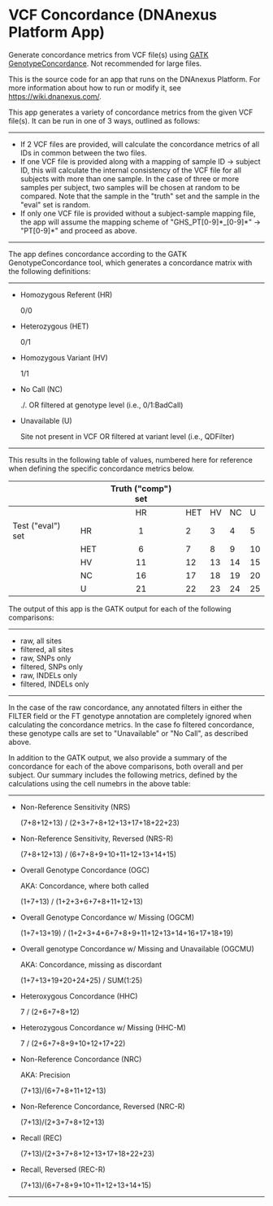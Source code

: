<!-- dx-header -->
# VCF Concordance (DNAnexus Platform App)

Generate concordance metrics from VCF file(s) using [GATK GenotypeConcordance](https://www.broadinstitute.org/gatk/guide/tooldocs/org_broadinstitute_gatk_tools_walkers_variantutils_GenotypeConcordance.php).  Not recommended for large files.

This is the source code for an app that runs on the DNAnexus Platform.
For more information about how to run or modify it, see
https://wiki.dnanexus.com/.
<!-- /dx-header -->

This app generates a variety of concordance metrics from the given VCF file(s).  It can be run in one of 3 ways, outlined as follows:

----

* If 2 VCF files are provided, will calculate the concordance metrics of all IDs in common between the two files.
* If one VCF file is provided along with a mapping of sample ID -> subject ID, this will calculate the internal consistency of the VCF file for all subjects with more than one sample.  In the case of three or more samples per subject, two samples will be chosen at random to be compared.  Note that the sample in the "truth" set and the sample in the "eval" set is random.
* If only one VCF file is provided without a subject-sample mapping file, the app will assume the mapping scheme of "GHS\_PT[0-9]\*\_[0-9]\*" -> "PT[0-9]\*" and proceed as above.

----
The app defines concordance according to the GATK GenotypeConcordance tool, which generates a concordance matrix with the following definitions:

----

* Homozygous Referent (HR)

  0/0
* Heterozygous (HET)

  0/1
* Homozygous Variant (HV)

  1/1

* No Call (NC)

  ./. OR filtered at genotype level (i.e., 0/1:BadCall)
* Unavailable (U)

  Site not present in VCF OR filtered at variant level (i.e., QDFilter)
  
----

This results in the following table of values, numbered here for reference when defining the specific concordance metrics below.

<!--

<style type="text/css">
.tg  {border-collapse:collapse;border-spacing:0;}
.tg td{font-family:Arial, sans-serif;font-size:14px;padding:10px 5px;border-style:solid;border-width:1px;overflow:hidden;word-break:normal;}
.tg th{font-family:Arial, sans-serif;font-size:14px;font-weight:normal;padding:10px 5px;border-style:solid;border-width:1px;overflow:hidden;word-break:normal;}
.tg .tg-s6z2{text-align:center}
.tg .tg-8o5d{background-color:#34ff34}
.tg .tg-8e65{background-color:#f8a102}
.tg .tg-5fb6{background-color:#fe0000}
.tg .tg-v88f{background-color:#f8ff00}
</style>

<table class="tg">
  <tr>
    <th class="tg-031e" colspan="2" rowspan="2"></th>
    <th class="tg-s6z2" colspan="5">Truth ("comp") set<br></th>
  </tr>
  <tr>
    <td class="tg-031e">HR</td>
    <td class="tg-031e">HET</td>
    <td class="tg-031e">HV</td>
    <td class="tg-031e">NC</td>
    <td class="tg-031e">U</td>
  </tr>
  <tr>
    <td class="tg-s6z2" rowspan="5">Test<br>("eval")<br>set<br></td>
    <td class="tg-031e">HR<br></td>
    <td class="tg-8o5d">1</td>
    <td class="tg-8e65">2</td>
    <td class="tg-5fb6">3</td>
    <td class="tg-v88f">4</td>
    <td class="tg-v88f">5</td>
  </tr>
  <tr>
    <td class="tg-031e">HET</td>
    <td class="tg-8e65">6</td>
    <td class="tg-8o5d">7</td>
    <td class="tg-8e65">8</td>
    <td class="tg-v88f">9</td>
    <td class="tg-v88f">10</td>
  </tr>
  <tr>
    <td class="tg-031e">HV</td>
    <td class="tg-5fb6">11</td>
    <td class="tg-8e65">12</td>
    <td class="tg-8o5d">13</td>
    <td class="tg-v88f">14</td>
    <td class="tg-v88f">15</td>
  </tr>
  <tr>
    <td class="tg-031e">NC</td>
    <td class="tg-v88f">16</td>
    <td class="tg-v88f">17</td>
    <td class="tg-v88f">18</td>
    <td class="tg-8o5d">19</td>
    <td class="tg-8o5d">20</td>
  </tr>
  <tr>
    <td class="tg-031e">U</td>
    <td class="tg-v88f">21</td>
    <td class="tg-v88f">22</td>
    <td class="tg-v88f">23</td>
    <td class="tg-8o5d">24</td>
    <td class="tg-8o5d">25</td>
  </tr>
</table>
-->

|                   |     | Truth ("comp") set |     |    |    |    |
|-------------------|-----|:------------------:|-----|----|----|----|
|                   |     | HR                 | HET | HV | NC | U  |
| Test ("eval") set | HR  | 1                  | 2   | 3  | 4  | 5  |
|                   | HET | 6                  | 7   | 8  | 9  | 10 |
|                   | HV  | 11                 | 12  | 13 | 14 | 15 |
|                   | NC  | 16                 | 17  | 18 | 19 | 20 |
|                   | U   | 21                 | 22  | 23 | 24 | 25 |


The output of this app is the GATK output for each of the following comparisons:

----
* raw, all sites
* filtered, all sites
* raw, SNPs only 
* filtered, SNPs only
* raw, INDELs only
* filtered, INDELs only
----

In the case of the raw concordance, any annotated filters in either the FILTER field or the FT genotype annotation are completely ignored when calculating the concordance metrics.  In the case fo filtered concordance, these genotype calls are set to "Unavailable" or "No Call", as described above.

In addition to the GATK output, we also provide a summary of the concordance for each of the above comparisons, both overall and per subject.  Our summary includes the following metrics, defined by the calculations using the cell numebrs in the above table:

----

* Non-Reference Sensitivity (NRS)

  (7+8+12+13) / (2+3+7+8+12+13+17+18+22+23)
* Non-Reference Sensitivity, Reversed (NRS-R)

  (7+8+12+13) / (6+7+8+9+10+11+12+13+14+15)
* Overall Genotype Concordance (OGC)

  AKA: Concordance, where both called
  
  (1+7+13) / (1+2+3+6+7+8+11+12+13)
* Overall Genotype Concordance w/ Missing (OGCM)

  (1+7+13+19) / (1+2+3+4+6+7+8+9+11+12+13+14+16+17+18+19)
* Overall genotype Concordance w/ Missing and Unavailable (OGCMU)

  AKA: Concordance, missing as discordant

  (1+7+13+19+20+24+25) / SUM(1:25)
* Heteroxygous Concordance (HHC)

  7 / (2+6+7+8+12)
* Heterozygous Concordance w/ Missing (HHC-M)

  7 / (2+6+7+8+9+10+12+17+22)
* Non-Reference Concordance (NRC)

  AKA: Precision
  
  (7+13)/(6+7+8+11+12+13)
* Non-Reference Concordance, Reversed (NRC-R)

  (7+13)/(2+3+7+8+12+13)
* Recall (REC)

  (7+13)/(2+3+7+8+12+13+17+18+22+23)
* Recall, Reversed (REC-R)

  (7+13)/(6+7+8+9+10+11+12+13+14+15)

----

<!--
TODO: This app directory was automatically generated by dx-app-wizard;
please edit this Readme.md file to include essential documentation about
your app that would be helpful to users. (Also see the
Readme.developer.md.) Once you're done, you can remove these TODO
comments.

For more info, see https://wiki.dnanexus.com/Developer-Portal.
-->
